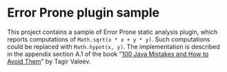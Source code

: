 # Error Prone plugin sample

This project contains a sample of Error Prone static analysis plugin,
which reports computations of `Math.sqrt(x * x + y * y)`. Such computations
could be replaced with `Math.hypot(x, y)`. The implementation is described
in the appendix section A.1 of the book
"[100 Java Mistakes and How to Avoid Them](https://www.manning.com/books/100-java-mistakes-and-how-to-avoid-them)" by
Tagir Valeev.
